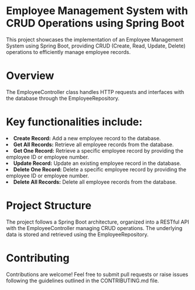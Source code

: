 # Employee Management System with CRUD Operations using Spring Boot
This project showcases the implementation of an Employee Management System using Spring Boot, providing CRUD (Create, Read, Update, Delete) operations to efficiently manage employee records.

# Overview
The EmployeeController class handles HTTP requests and interfaces with the database through the EmployeeRepository.

# Key functionalities include:
<li><b>Create Record:</b> Add a new employee record to the database.</li>
<li><b>Get All Records:</b> Retrieve all employee records from the database.</li> 
<li><b>Get One Record:</b> Retrieve a specific employee record by providing the employee ID or employee number.</li> 
<li><b>Update Record:</b> Update an existing employee record in the database.</li>
<li><b>Delete One Record:</b> Delete a specific employee record by providing the employee ID or employee number.</li> 
<li><b>Delete All Records:</b> Delete all employee records from the database.</li>

# Project Structure
The project follows a Spring Boot architecture, organized into a RESTful API with the EmployeeController managing CRUD operations. The underlying data is stored and retrieved using the EmployeeRepository.

# Contributing
Contributions are welcome! Feel free to submit pull requests or raise issues following the guidelines outlined in the CONTRIBUTING.md file.
